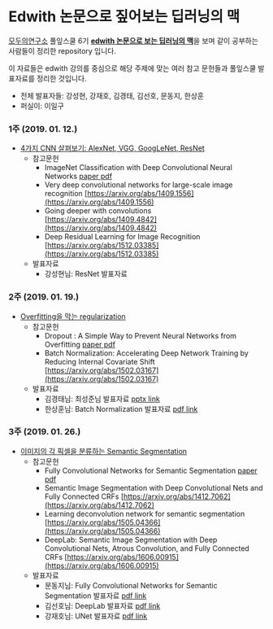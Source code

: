 # Edwith 논문으로 짚어보는 딥러닝의 맥

[모두의연구소](http://www.modulabs.co.kr) 풀잎스쿨 6기
[**edwith 논문으로 보는 딥러닝의 맥**](https://www.edwith.org/deeplearningchoi)을 보며 같이 공부하는 사람들이 정리한 repository 입니다.

이 자료들은 edwith 강의를 중심으로 해당 주제에 맞는 여러 참고 문헌들과 풀잎스쿨 발표자료를 정리한 것입니다.

* 전체 발표자들: 강성현, 강재호, 김경태, 김선호, 문동지, 한상훈
* 퍼실이: 이일구


### 1주 (2019. 01. 12.)
* [4가지 CNN 살펴보기: AlexNet, VGG, GoogLeNet, ResNet](https://www.edwith.org/deeplearningchoi/lecture/15296/)
  * 참고문헌
    * ImageNet Classification with Deep Convolutional Neural Networks [paper pdf](https://papers.nips.cc/paper/4824-imagenet-classification-with-deep-convolutional-neural-networks.pdf)
    * Very deep convolutional networks for large-scale image recognition [https://arxiv.org/abs/1409.1556](https://arxiv.org/abs/1409.1556)
    * Going deeper with convolutions [https://arxiv.org/abs/1409.4842](https://arxiv.org/abs/1409.4842)
    * Deep Residual Learning for Image Recognition [https://arxiv.org/abs/1512.03385](https://arxiv.org/abs/1512.03385)
  * 발표자료
    * 강성현님: ResNet 발표자료

### 2주 (2019. 01. 19.)
* [Overfitting을 막는 regularization](https://www.edwith.org/deeplearningchoi/lecture/15299/)
  * 참고문헌
    * Dropout : A Simple Way to Prevent Neural Networks from Overfitting [paper pdf](https://www.cs.toronto.edu/~hinton/absps/JMLRdropout.pdf)
    * Batch Normalization: Accelerating Deep Network Training by Reducing Internal Covariate Shift [https://arxiv.org/abs/1502.03167](https://arxiv.org/abs/1502.03167)
  * 발표자료
    * 김경태님: 최성준님 발표자료 [pptx link](https://www.edwith.org/downloadFile/fileDownload?attachmentId=22472&autoClose=true)
    * 한상훈님: Batch Normalization 발표자료 [pdf link](https://github.com/modulabs/edwith-essential-DL/blob/master/week02/Batch_Normalization_한상훈.pdf)

### 3주 (2019. 01. 26.)
* [이미지의 각 픽셀을 분류하는 Semantic Segmentation](https://www.edwith.org/deeplearningchoi/lecture/15554/)
  * 참고문헌
    * Fully Convolutional Networks for Semantic Segmentation [paper pdf](https://people.eecs.berkeley.edu/~jonlong/long_shelhamer_fcn.pdf)
    * Semantic Image Segmentation with Deep Convolutional Nets and Fully Connected CRFs [https://arxiv.org/abs/1412.7062](https://arxiv.org/abs/1412.7062)
    * Learning deconvolution network for semantic segmentation [https://arxiv.org/abs/1505.04366](https://arxiv.org/abs/1505.04366)
    * DeepLab: Semantic Image Segmentation with Deep Convolutional Nets, Atrous Convolution, and Fully Connected CRFs [https://arxiv.org/abs/1606.00915](https://arxiv.org/abs/1606.00915)
  * 발표자료
    * 문동지님: Fully Convolutional Networks for Semantic Segmentation 발표자료 [pdf link](https://github.com/modulabs/edwith-essential-DL/blob/master/week03/Fully_Convolutional_Network_문동지.pdf)
    * 김선호님: DeepLab 발표자료 [pdf link](https://github.com/modulabs/edwith-essential-DL/blob/master/week03/DeepLab_김선호.pdf)
    * 강재호님: UNet 발표자료 [pdf link](https://github.com/modulabs/edwith-essential-DL/blob/master/week03/UNet_강재호.pdf)

